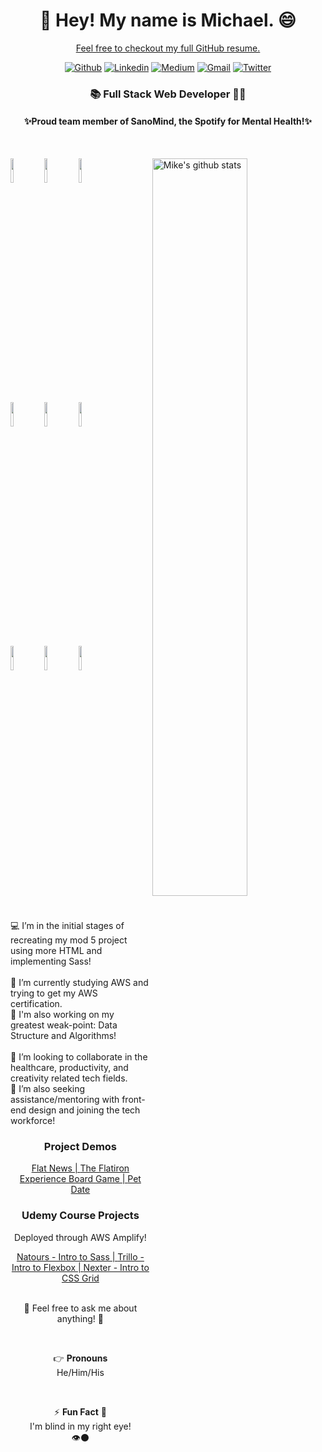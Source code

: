 <h1 align="center"> 👋 Hey! My name is Michael. 😄 </h1>
<a href="https://gist.github.com/jiangmichael1/d199dd3aaa99e872f340c8cb2344b26d"><p align="center"> Feel free to checkout my full GitHub resume.</p></a>

<div align="center">

[![Github](https://img.shields.io/badge/-Github-000?style=flat&logo=Github&logoColor=white)](https://github.com/jiangmichael1)
[![Linkedin](https://img.shields.io/badge/-LinkedIn-blue?style=flat&logo=Linkedin&logoColor=white)](https://www.linkedin.com/in/jiangmichael1/)
[![Medium](https://img.shields.io/badge/-Medium-12100e?style=flat&logo=Medium&logoColor=white)](https://jiams.medium.com/)
[![Gmail](https://img.shields.io/badge/-Gmail-c14438?style=flat&logo=Gmail&logoColor=white)](mailto:jiangmichael1@gmail.com)
[![Twitter](https://img.shields.io/badge/-Twitter-1DA1F2?style=flat&logo=Twitter&logoColor=white)](https://twitter.com/dev_jiams)

</div>

<h3 align="center">📚 Full Stack Web Developer ​👨‍💻​ </h3>
<h4 align="center">✨Proud team member of SanoMind, the Spotify for Mental Health!✨ </h4> <br/>

<p>
  <a href="https://github.com/jiangmichael1">
    <img width="55%" align="right" alt="Mike's github stats" src="https://github-readme-stats.vercel.app/api?username=jiangmichael1&count_private=true&theme=buefy&show_icons=true&hide_border=true" />
  </a>
  
  <code><a href="https://www.ruby-lang.org/en/"><img width="10%" src="https://www.vectorlogo.zone/logos/ruby-lang/ruby-lang-ar21.svg"></a></code>
  <code><a href="https://www.javascript.com/"><img width="10%" src="https://www.vectorlogo.zone/logos/javascript/javascript-ar21.svg"></a></code>
  <code><a href="https://reactjs.org/"><img width="10%" src="https://www.vectorlogo.zone/logos/reactjs/reactjs-ar21.svg"></a></code>
  <br />
  <code><a href="https://www.python.org/"><img width="10%" src="https://www.vectorlogo.zone/logos/python/python-ar21.svg"></a></code>
  <code><a href="https://sass-lang.com/"><img width="10%" src="https://www.vectorlogo.zone/logos/sass-lang/sass-lang-ar21.svg"></a></code>
  <code><a href="https://developer.mozilla.org/en-US/docs/Web/Guide/HTML/HTML5"><img width="10%" src="https://www.vectorlogo.zone/logos/w3_html5/w3_html5-ar21.svg"></a></code>
  <br />
  <code><a href="https://www.postgresql.org/"><img width="10%" src="https://www.vectorlogo.zone/logos/postgresql/postgresql-ar21.svg"></a></code>
  <code><a href="https://github.com/"><img width="10%" src="https://www.vectorlogo.zone/logos/github/github-ar21.svg"></a></code>
  <code><a href="https://visualstudio.microsoft.com/"><img width="10%" src="https://www.vectorlogo.zone/logos/visualstudio_code/visualstudio_code-ar21.svg"></a></code>
</p>
<br />
<br />
💻 I’m in the initial stages of recreating my mod 5 project using more HTML and implementing Sass!<br/>
<br/>
🌱 I’m currently studying AWS and trying to get my AWS certification. <br/>
🧮 I'm also working on my greatest weak-point: Data Structure and Algorithms! <br/>
<br/>
👯 I’m looking to collaborate in the healthcare, productivity, and creativity related tech fields.<br/> 
🤔 I’m also seeking assistance/mentoring with front-end design and joining the tech workforce!<br/>

<h3 align="center"> Project Demos </h3>
<div align="center">
  <a href="https://youtu.be/dPf9qrEST_w">Flat News | </a> 
  <a href="https://youtu.be/MXSXUCAqZrQ">The Flatiron Experience Board Game | </a> 
  <a href="https://youtu.be/2pqRaRD6gM8">Pet Date</a> 
</div>
<h3 align="center"> Udemy Course Projects </h3>
<p align="center">Deployed through AWS Amplify!</p>
<div align="center">
  <a href="https://master.dxap86r25zjey.amplifyapp.com">Natours - Intro to Sass  |  </a>
  <a href="https://master.dxaildfbk8a8x.amplifyapp.com">Trillo - Intro to Flexbox  |  </a>
  <a href="https://master.d2c273vgjytxlv.amplifyapp.com/">Nexter - Intro to CSS Grid </a>
</div>


<br/>
<p align="center"> 💬 Feel free to ask me about anything! 🙋 <p>
<br/>
<p align="center">👉 <b>Pronouns</b><br/> He/Him/His</p>
<br/>
<p align="center"> ⚡ <b>Fun Fact</b> 🌟 <br/>I'm blind in my right eye! <br/>👁️⚫</p>

<!--**jiangmichael1/jiangmichael1** is a ✨ _special_ ✨ repository because its `README.md` (this file) appears on your GitHub profile.-->
